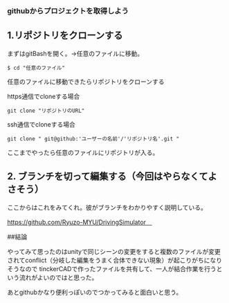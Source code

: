 ### githubからプロジェクトを取得しよう

## 1.リポジトリをクローンする

   まずはgitBashを開く。→任意のファイルに移動。
   ```
$ cd "任意のファイル"

   ```

   任意のファイルに移動できたらリポジトリをクローンする
   
   https通信でcloneする場合
   
   ```
   git clone "リポジトリのURL"
   ```

   ssh通信でcloneする場合
   
   ```
   git clone " git@github:'ユーザーの名前'/'リポジトリ名'.git "
   ```
   
   ここまでやったら任意のファイルにリポジトリが入る。
   
## 2. ブランチを切って編集する（今回はやらなくてよさそう）

   ここからはこれをみてくれ。彼がブランチをわかりやすく説明している。
   
   https://github.com/Ryuzo-MYU/DrivingSimulator　
   
##結論

   やってみて思ったのはunityで同じシーンの変更をすると複数のファイルが変更されてconflict（分岐した編集をうまく合体できない現象）が起こりがちになりそうなので
   tinckerCADで作ったファイルを共有して、一人が結合作業を行うという流れがよいのではと思った。

   あとgithubかなり便利っぽいのでつかってみると面白いと思う。



   
    

    

